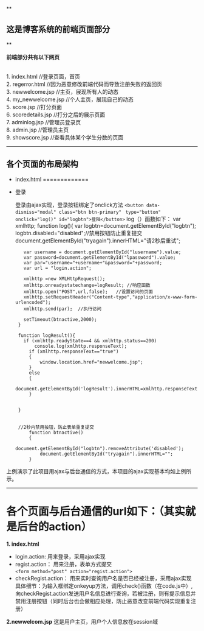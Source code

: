 **

这是博客系统的前端页面部分
-------------

**<br>

**前端部分共有以下网页**

<br>
    1. index.html     //登录页面，首页 <br>
    2. regerror.html   //因为恶意修改前端代码而导致注册失败的返回页<br>
    3. newwelcome.jsp   //主页，展现所有人的动态<br>
    4. my_newwelcome.jsp    //个人主页，展现自己的动态<br>
    5. score.jsp        //打分页面<br>
    6. scoredetails.jsp     //打分之后的展示页面<br>
    7. adminlog.jsp     //管理员登录页<br>
    8. admin.jsp        //管理员主页<br>
    9. showscore.jsp        //查看具体某个学生分数的页面<br>
    
    


----------
## 各个页面的布局架构 ##

 

 - index.html
=============
 - 登录

    登录由ajax实现，登录按钮绑定了onclick方法
    `<button data-dismiss="modal" class="btn btn-primary"`             ` type="button" onclick="log()" id="logbtn">登陆</button>`
    log（）函数如下：
        var xmlhttp;
    	function log(){
    		var logbtn=document.getElementById("logbtn");
    		logbtn.disabled="disabled";//禁用按钮防止重复提交
    		document.getElementById("tryagain").innerHTML="请2秒后重试";
    
    	  var username = document.getElementById("lusername").value;
    	  var password=document.getElementById("lpassword").value;
    	  var par="username="+username+"&password="+password;
    	  var url = "login.action";
    	 
    	  xmlhttp =new XMLHttpRequest(); 
    	  xmlhttp.onreadystatechange=logResult; //响应函数
    	  xmlhttp.open("POST",url,false);   //设置访问的页面
    	  xmlhttp.setRequestHeader("Content-type","application/x-www-form-urlencoded");
    	  xmlhttp.send(par);  //执行访问
    
    	  setTimeout(btnactive,2000);
    	}
    	 
    	function logResult(){
    	  if (xmlhttp.readyState==4 && xmlhttp.status==200)
    		  console.log(xmlhttp.responseText);
    		if (xmlhttp.responseText=="true") 
    		{
    			window.location.href="newwelcome.jsp";
    		}
    		else
    		{
    			document.getElementById('logResult').innerHTML=xmlhttp.responseText;
    		}
    	    
    	  
    	}
     

        //2秒内禁用按钮，防止表单重复提交
         	function btnactive()
         	{
         		document.getElementById("logbtn").removeAttribute('disabled');
         		document.getElementById("tryagain").innerHTML="";
         	}
    
    
上例演示了此项目用ajax与后台通信的方式，本项目的ajax实现基本均如上例所示。
    
    


----------

各个页面与后台通信的url如下：（其实就是后台的action）
===============================
**1. index.html**
    

 - login.action: 
    用来登录，采用ajax实现
 - regist.action：
    用来注册，表单方式提交<br>
 `<form method="post" action="regist.action">` <br>
 - checkRegist.action：
    用来实时查询用户名是否已经被注册，采用ajax实现
    具体细节：为输入框绑定onkeyup方法，调用check()函数（在code.js中）,向checkRegist.action发送用户名信息进行查询，若被注册，则有提示信息并禁用注册按钮（同时后台也会做相应处理，防止恶意改变前端代码实现重复注册）

**2.newwelcom.jsp**
    这是用户主页，用户个人信息放在session域
